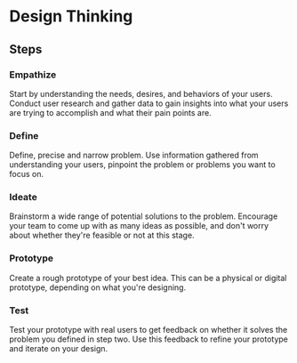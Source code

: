 # Design Thinking

## Steps

### Empathize
Start by understanding the needs, desires, and behaviors of your users. Conduct user research and gather data to gain insights into what your users are trying to accomplish and what their pain points are.


### Define
Define, precise and narrow problem.
Use information gathered from understanding your users, pinpoint the problem or problems you want to focus on.

### Ideate
Brainstorm a wide range of potential solutions to the problem. Encourage your team to come up with as many ideas as possible, and don't worry about whether they're feasible or not at this stage.

### Prototype
Create a rough prototype of your best idea. This can be a physical or digital prototype, depending on what you're designing.

### Test
Test your prototype with real users to get feedback on whether it solves the problem you defined in step two. Use this feedback to refine your prototype and iterate on your design.
